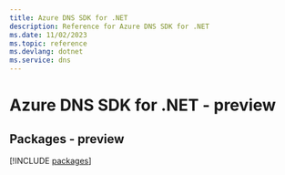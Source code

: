 ```yaml
---
title: Azure DNS SDK for .NET
description: Reference for Azure DNS SDK for .NET
ms.date: 11/02/2023
ms.topic: reference
ms.devlang: dotnet
ms.service: dns
---
```

# Azure DNS SDK for .NET - preview
## Packages - preview
[!INCLUDE [packages](dns-index.md)]